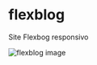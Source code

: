 # flexblog
 Site Flexbog responsivo 

<div>
<img src="https://www.origamid.com/wp-content/uploads/2017/05/flexblog.jpg" alt="flexblog image" border="0">
</div>
